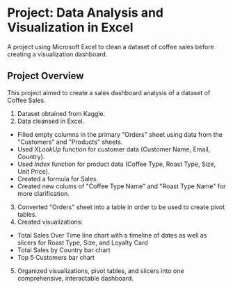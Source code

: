 # Project: Data Analysis and Visualization in Excel
A project using Microsoft Excel to clean a dataset of coffee sales before creating a visualization dashboard.

## Project Overview
This project aimed to create a sales dashboard analysis of a dataset of Coffee Sales. 

1. Dataset obtained from Kaggle.
2. Data cleansed in Excel.
* Filled empty columns in the primary "Orders" sheet using data from the "Customers" and "Products" sheets.
* Used *XLookUp* function for customer data (Customer Name, Email, Country).
* Used *Index* function for product data (Coffee Type, Roast Type, Size, Unit Price).
* Created a formula for Sales.
* Created new colums of "Coffee Type Name" and "Roast Type Name" for more clarification.
3. Converted "Orders" sheet into a table in order to be used to create pivot tables.
4. Created visualizations:
* Total Sales Over Time line chart with a timeline of dates as well as slicers for Roast Type, Size, and Loyalty Card
* Total Sales by Country bar chart
* Top 5 Customers bar chart
5. Organized visualizations, pivot tables, and slicers into one comprehensive, interactable dashboard.
